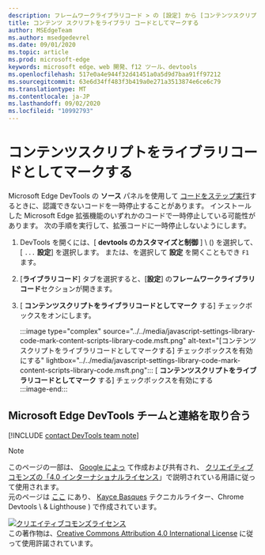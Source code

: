 ```yaml
---
description: フレームワークライブラリコード > の [設定] から [コンテンツスクリプトをライブラリコードとしてマーク] を有効にします。
title: コンテンツ スクリプトをライブラリ コードとしてマークする
author: MSEdgeTeam
ms.author: msedgedevrel
ms.date: 09/01/2020
ms.topic: article
ms.prod: microsoft-edge
keywords: microsoft edge、web 開発、f12 ツール、devtools
ms.openlocfilehash: 517e0a4e944f32d41451a0a5d9d7baa91ff97212
ms.sourcegitcommit: 63e6d34ff483f3b419a0e271a3513874e6ce6c79
ms.translationtype: MT
ms.contentlocale: ja-JP
ms.lasthandoff: 09/02/2020
ms.locfileid: "10992793"
---
```

<!-- Copyright Kayce Basques 

   Licensed under the Apache License, Version 2.0 (the "License");
   you may not use this file except in compliance with the License.
   You may obtain a copy of the License at

       https://www.apache.org/licenses/LICENSE-2.0

   Unless required by applicable law or agreed to in writing, software
   distributed under the License is distributed on an "AS IS" BASIS,
   WITHOUT WARRANTIES OR CONDITIONS OF ANY KIND, either express or implied.
   See the License for the specific language governing permissions and
   limitations under the License.  -->

# コンテンツスクリプトをライブラリコードとしてマークする  

Microsoft Edge DevTools の **ソース** パネルを使用して [コードをステップ実行][DevToolsJavascriptStepThroughCode]するときに、認識できないコードを一時停止することがあります。  インストールした Microsoft Edge 拡張機能のいずれかのコードで一時停止している可能性があります。  次の手順を実行して、拡張コードに一時停止しないようにします。  

1.  DevTools を開くには、[ **devtools のカスタマイズと制御** ] \ (\) を選択して、[ `...` **設定**] を選択します。  または、を選択して **設定** を開くこともでき `F1` ます。  

1.  [**ライブラリコード**] タブを選択すると、[**設定**] の**フレームワークライブラリコード**セクションが開きます。  
1.  [ **コンテンツスクリプトをライブラリコードとしてマーク** する] チェックボックスをオンにします。  
    
    :::image type="complex" source="../../media/javascript-settings-library-code-mark-content-scripts-library-code.msft.png" alt-text="[コンテンツスクリプトをライブラリコードとしてマークする] チェックボックスを有効にする" lightbox="../../media/javascript-settings-library-code-mark-content-scripts-library-code.msft.png":::
       [ **コンテンツスクリプトをライブラリコードとしてマーク** する] チェックボックスを有効にする  
    :::image-end:::  
    
## Microsoft Edge DevTools チームと連絡を取り合う  

[!INCLUDE [contact DevTools team note](../../includes/contact-devtools-team-note.md)]  

<!-- links -->  

[DevToolsJavascriptStepThroughCode]: ../index.md#step-4-step-through-the-code "手順 4: 「Microsoft Edge DevTools で JavaScript のデバッグを開始する」をご覧ください。Microsoft ドキュメント"  

> [!NOTE]
> このページの一部は、 [Google によっ][GoogleSitePolicies] て作成および共有され、 [クリエイティブコモンズの「4.0 インターナショナルライセンス][CCA4IL]」で説明されている用語に従って使用されます。  
> 元のページは [ここ](https://developers.google.com/web/tools/chrome-devtools/javascript/guides/blackbox-chrome-extension-scripts) にあり、 [Kayce Basques][KayceBasques] テクニカルライター、Chrome Devtools \ & Lighthouse \) で作成されています。  

[![クリエイティブコモンズライセンス][CCby4Image]][CCA4IL]  
この著作物は、[Creative Commons Attribution 4.0 International License][CCA4IL] に従って使用許諾されています。  

[CCA4IL]: https://creativecommons.org/licenses/by/4.0  
[CCby4Image]: https://i.creativecommons.org/l/by/4.0/88x31.png  
[GoogleSitePolicies]: https://developers.google.com/terms/site-policies  
[KayceBasques]: https://developers.google.com/web/resources/contributors/kaycebasques  
